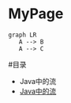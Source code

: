 # MyPage

```mermaid
graph LR
   A --> B
   A --> C
```

#目录 
* Java中的流
 * [Java中的流](/basic/stream.md)

